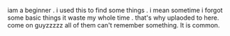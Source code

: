 iam a beginner .
i used this to find some things .
i mean
sometime i forgot some basic things it waste my whole time . 
that's why uplaoded to here.
come on guyzzzzz all of them can't remember something.
It is common.
